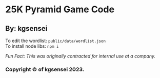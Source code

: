 # 25K Pyramid Game Code
## By: kgsensei

To edit the wordlist: `public/data/wordlist.json`  
To install node libs: `npm i`

*Fun Fact: This was originally contracted for internal use at a company.*

### Copyright &copy; of kgsensei 2023.
